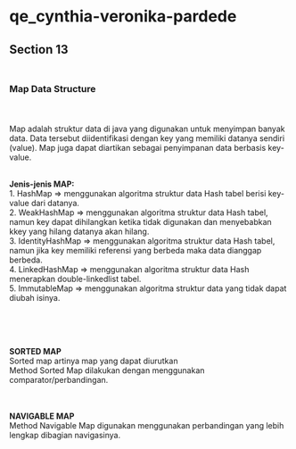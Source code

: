 # qe_cynthia-veronika-pardede
## **Section 13** <br><br>
### **Map Data Structure**<br><br>

<br>Map adalah struktur data di java yang digunakan untuk menyimpan banyak data. Data tersebut diidentifikasi dengan key yang memiliki datanya sendiri (value). Map juga dapat diartikan sebagai penyimpanan data berbasis key-value. 

<br>**Jenis-jenis MAP:**
<br>1. HashMap => menggunakan algoritma struktur data Hash tabel berisi key-value dari datanya. 
<br>2. WeakHashMap => menggunakan algoritma struktur data Hash tabel, namun key dapat dihilangkan ketika tidak digunakan dan menyebabkan kkey yang hilang datanya akan hilang.
<br>3. IdentityHashMap => menggunakan algoritma struktur data Hash tabel, namun jika key memiliki referensi yang berbeda maka data dianggap berbeda.
<br>4. LinkedHashMap => menggunakan algoritma struktur data Hash menerapkan double-linkedlist tabel.
<br>5. ImmutableMap => menggunakan algoritma struktur data yang tidak dapat diubah isinya.

<br><br>

<br>**SORTED MAP**<br>
Sorted map artinya map yang dapat diurutkan
<br>Method Sorted Map dilakukan dengan menggunakan comparator/perbandingan.
<br><br>

<br>**NAVIGABLE MAP**
<br>Method Navigable Map digunakan menggunakan perbandingan yang lebih lengkap dibagian navigasinya. 


